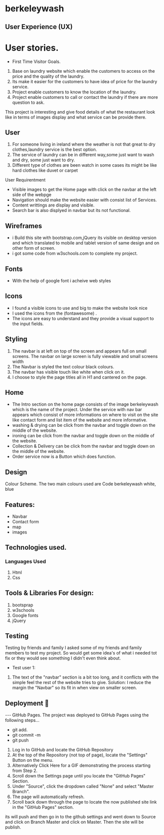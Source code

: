 # berkeleywash
## User Experience (UX)
# User stories. 
* First Time Visitor Goals. 
1. Base on laundry website which enable the customers to access on the price and the quality of the laundry.  
2. Its make it easier for the customers to have idea  of price for the laundry service.
3. Project enable customers to know the location of the laundry.
4. Project enable customers to call or contact the laundry if there are more question to ask.

 This project is interesting and give food details of what the restaurant look like in terms of images display and what service can be provide there.

## User
1. For someone living in ireland where the weather is not that great to dry clothes,laundry service is the best option.
2. The service of laundry can be in different way,some just want to wash and dry, some just want to dry.
3. Different type of clothes are been watch in some cases its might be like hard clothes like duvet or carpet

User Requirentment
* Visible images to get the  Home page with click on the navbar at the left side of the webpge
* Navigation should make the website easier with consist list of Services.
* Content writtings are display and visible.
* Search bar is also displyed in navbar but its not functional.

## Wireframes
* i Build this site with bootstrap.com,jQuery  its visible on desktop version and which translated to mobile and tablet version of same design and on other form of screen.
* i got some code from w3schools.com to complete my project.
## Fonts
* With the help of google font i acheive web styles


## Icons

* I found a visible icons to use and big to make the website look nice 
* I used the icons from the (fontawesome) . 
* The icons are easy to understand and they provide a visual support to the input fields.


## Styling

1. The navbar is at left on top of the screen and appears full on small screens. The navbar on large screen is fully viewable and small screens width
2. The Navbar is styled  the text colour black colours. 
3. The navbar has visible touch like white when click on it.
4. I choose to style the page titles all in H1 and cantered on the page.

## Home
* The Intro section on the home page consists of the image  berkeleywash which is the name of the project.
Under the service with nav bar appears which consist of more informations on where to visit on the site like contact form and list item of the website and more informative.
* washing & drying can be click from the navbar and toggle down on the middle of the website.
* ironing can be click from the navbar and toggle down on the middle of the website.
* Collection & Delivery can be click from the navbar and toggle down on the middle of the website.
* Order service now is a Button which does function.


## Design
  Colour Scheme. 
  The two main colours used are Code berkeleywash  white, blue
     


## Features:
 * Navbar
 * Contact form
 * map
 * images

## Technologies used. 

### Languages Used

1. Html
2. Css 


## Tools & Libraries For design:
1. bootsprap
2. w3schools
3. Google fonts
4. jQuery


## Testing
Testing by friends and family
I asked some of my friends and family members to test my project. So would get some idea's of what i needed tot fix or they would see something I didn't even think about.

* Test user 1:

1.  The text of the "navbar" section is a bit too long, and it conflicts with the simple feel the rest of the website tries to give. Solution: I reduce the margin the "Navbar" so its fit in when view on smaller screen.


## Deployment 🚀
--- GitHub Pages. 
    The project was deployed to GitHub Pages using the following steps...

* git add.  
* git commit -m 
* git push 
 
  
1. Log in to GitHub and locate the GitHub Repository
2. At the top of the Repository (not top of page), locate the "Settings" Button on the menu.
3. Alternatively Click Here for a GIF demonstrating the process starting from Step 2.
4. Scroll down the Settings page until you locate the "GitHub Pages" Section.
5. Under "Source", click the dropdown called "None" and select "Master Branch".
6. The page will automatically refresh.
7. Scroll back down through the page to locate the now published site link in the "GitHub Pages" section.




its will push and then go in to the github settings and went down to Source and click on Branch Master and click on Master.
Then the site will be publish.
